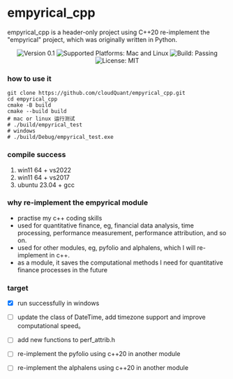 # empyrical_cpp
empyrical_cpp is a header-only project using C++20 re-implement the "empyrical" project, 
which was originally written in Python.

<p style="text-align: center;">
    <img src="https://img.shields.io/badge/version-0.1-blueviolet.svg" alt="Version 0.1"/>
    <img src="https://img.shields.io/badge/platform-mac|linux-yellow.svg" alt="Supported Platforms: Mac and Linux"/>
    <img src="https://img.shields.io/badge/build-passing-brightgreen" alt="Build: Passing"/>
    <img src="https://img.shields.io/badge/license-MIT-orange" alt="License: MIT"/>
</p>

### how to use it
```git 
git clone https://github.com/cloudQuant/empyrical_cpp.git
cd empyrical_cpp
cmake -B build
cmake --build build
# mac or linux 运行测试
# ./build/empyrical_test
# windows
# ./build/Debug/empyrical_test.exe
```

### compile success
1. win11 64 + vs2022
2. win11 64 + vs2017
3. ubuntu 23.04 + gcc
### why re-implement the empyrical module

- practise my c++ coding skills
- used for quantitative finance, eg, financial data analysis, time processing, performance measurement,
  performance attribution, and so on.
- used for other modules, eg, pyfolio and alphalens, which I will re-implement in c++.
- as a module, it saves the computational methods I need for quantitative finance processes in the future

### target

- [x] run successfully in windows

- [ ] update the class of DateTime, add timezone support and improve computational speed。

- [ ] add new functions to perf_attrib.h 

- [ ] re-implement the pyfolio using c++20 in another module 

- [ ] re-implement the alphalens using c++20 in another module 


